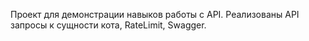 <p>Проект для демонстрации навыков работы с API. Реализованы API запросы к сущности кота, RateLimit, Swagger.</p>
